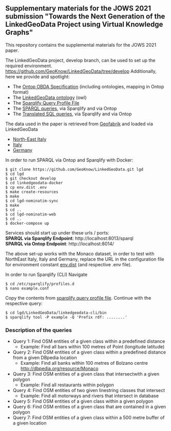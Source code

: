 Supplementary materials for the JOWS 2021 submission "Towards the Next Generation of the LinkedGeoData Project using Virtual Knowledge Graphs"
--------------------------------------------------------------------------------------------------

This repository contains the supplemental materials for the JOWS 2021 paper.

The LinkedGeoData project, develop branch, can be used to set up the required environment.
https://github.com/GeoKnow/LinkedGeoData/tree/develop
Additionally, here we provide and spotlight:

- The [Ontop OBDA Specification](https://github.com/GeoKnow/LinkedGeoData/blob/develop/linkedgeodata-docker/lgd-ontop-web/lgd.obda) (including ontologies, mapping in Ontop format)
- The [LinkedGeoData ontology](https://github.com/GeoKnow/LinkedGeoData/blob/develop/linkedgeodata-docker/lgd-ontop-web/lgd.owl) (owl)
- The [Sparqlify Query Profile File](sparqlify%20profile%20files)
- The [SPARQL queries](SPARQL%20queries), via Sparqlify and via Ontop
- The [Translated SQL queries](translated%20SQL%20queries), via Sparqlify and via Ontop

The data used in the paper is retrieved from [Geofabrik](http://download.geofabrik.de/) and loaded via LinkedGeoData
- [North-East Italy](http://download.geofabrik.de/europe/italy/nord-est-latest.osm.pbf)
- [Italy](http://download.geofabrik.de/europe/italy-latest.osm.pbf)
- [Germany](http://download.geofabrik.de/europe/germany-latest.osm.pbf)

In order to run SPARQL via Ontop and Sparqlify with Docker:
```
$ git clone https://github.com/GeoKnow/LinkedGeoData.git lgd
$ cd lgd
$ git checkout develop
$ cd linkedgeodata-docker
$ cp env.dist .env
$ make create-resources
$ make
$ cd lgd-nominatim-sync
$ make
$ cd ..
$ cd lgd-nominatim-web
$ cd ..
$ docker-compose up
```
Services should start up under these urls / ports:  
**SPARQL via Sparqlify Endpoint**: http://localhost:8013/sparql  
**SPARQL via Ontop Endpoint**: http://localhost:8014/

The above set-up works with the Monaco dataset, in order to test with 
NorthEast Italy, Italy and Germany, replace the URL in the configuration
file for environment constant [env.dist](https://github.com/GeoKnow/LinkedGeoData/blob/develop/linkedgeodata-docker/env.dist) 
(and respective .env file). 

[//]: # (TODO: Restate the steps to install LGD debian or just Sparqlify in the case of CLI?)
[//]: # (TODO: Test again Docker for Sparqlify! In case of further issues continue with CLI)
In order to run Sparqlify (CLI)
Navigate
```
$ cd /etc/sparqlify/profiles.d
$ nano example.conf
```
Copy the contents from [sparqlify query profile file](https://github.com/ontop/ontop-examples/blob/master/jows-2021/sparqlify%20profile%20file/lgd_example.conf).
Continue with the respective query:
```
$ cd lgd/LinkedGeoData/linkedgeodata-cli/bin
$ sparqlify tool -P example -Q 'Prefix rdf: ........'
```

### Description of the queries
- Query 1: Find OSM entities of a given class within a predefined distance  
  - Example: Find all bars within 100 metres of Point (longitude latitude)
- Query 2: Find OSM entities of a given class within a predefined distance 
  from a given DBpedia location  
  - Example: Find all banks within 100 metres of Bolzano centre http://dbpedia.org/resource/Monaco
- Query 3: Find OSM entities of a given class that intersectwith a given polygon  
  - Example: Find all restaurants within polygon
- Query 4: Find OSM entities of two given linestring classes that intersect  
  - Example: Find all motorways and rivers that intersect in database
- Query 5: Find OSM entities of a given class within a given polygon
- Query 6: Find OSM entities of a given class that are contained in a given polygon
- Query 7: Find OSM entities of a given class within a 500 metre buffer of a given location